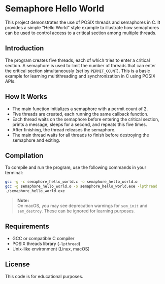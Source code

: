 # Semaphore Hello World

This project demonstrates the use of POSIX threads and semaphores in C. It provides a simple "Hello World" style example to illustrate how semaphores can be used to control access to a critical section among multiple threads.

## Introduction

The program creates five threads, each of which tries to enter a critical section. A semaphore is used to limit the number of threads that can enter the critical section simultaneously (set by `PERMIT_COUNT`). This is a basic example for learning multithreading and synchronization in C using POSIX APIs.

## How It Works

- The main function initializes a semaphore with a permit count of 2.
- Five threads are created, each running the same callback function.
- Each thread waits on the semaphore before entering the critical section, prints a message, sleeps for a second, and repeats this five times.
- After finishing, the thread releases the semaphore.
- The main thread waits for all threads to finish before destroying the semaphore and exiting.

## Compilation

To compile and run the program, use the following commands in your terminal:

```sh
gcc -g -c semaphore_hello_world.c -o semaphore_hello_world.o
gcc -g semaphore_hello_world.o -o semaphore_hello_world.exe -lpthread
./semaphore_hello_world.exe
```

> **Note:**  
> On macOS, you may see deprecation warnings for `sem_init` and `sem_destroy`. These can be ignored for learning purposes.

## Requirements

- GCC or compatible C compiler
- POSIX threads library (`-lpthread`)
- Unix-like environment (Linux, macOS)

## License

This code is for educational purposes.
